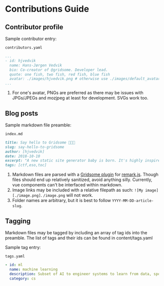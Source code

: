 
# Contributions Guide

## Contributor profile

Sample contributor entry:

`contributors.yaml`
```yaml
...
- id: hjvedvik
  name: Hans-Jørgen Vedvik
  bio: Co-creator of @gridsome. Developer lead.
  quote: one fish, two fish, red fish, blue fish
  avatar: ./images/hjvedvik.png # otherwise use ./images/default_avatar.svg
...
```

1. For one's avatar, PNGs are preferred as there may be issues with JPGs/JPEGs and mozjpeg at least for development. SVGs work too.

## Blog posts


Sample markdown file preamble:

`index.md`
```markdown
title: Say hello to Gridsome 👶🎉💚
slug: say-hello-to-gridsome
author: [hjvedvik]
date: 2018-10-10
excerpt: "A new static site generator baby is born. It's highly inspired by Gatsby.js (React based) but built on top of Vue.js. We have been working on it for a year and will have a beta ready soon. You can expect this baby to grow up fast!"
tags: [ctf,eso,toc]
```

1. Markdown files are parsed with a [Gridsome plugin](https://gridsome.org/plugins/@gridsome/transformer-remark) for [remark.js](https://remark.js.org/). Though files should end up relatively sanitized, avoid anything silly. Currently, vue components can't be interfaced within markdown.
2. Image links may be included with a relative filepath as such: `![My image][./image.png]`. `/image.png` will not work.
3. Folder names are arbitrary, but it is best to follow `YYYY-MM-DD-article-slug`.

## Tagging

Markdown files may be tagged by including an array of tag ids into the preamble. The list of tags and their ids can be found in content/tags.yaml

Sample tag entry:

`tags.yaml`
```yaml
- id: ml
  name: machine learning
  description: Subset of AI to engineer systems to learn from data, spot patterns and make decisions with minimal human interaction.
  category: cs
```

